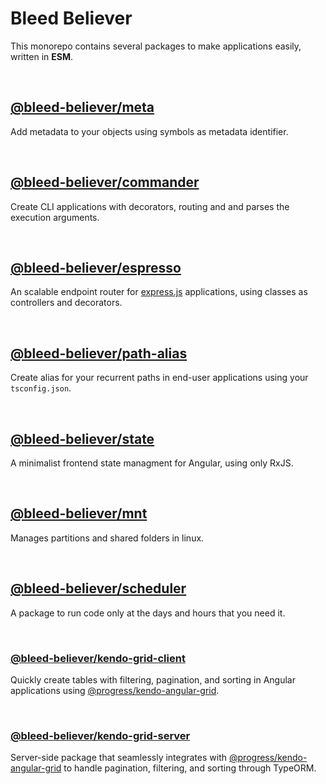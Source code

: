 # Bleed Believer

This monorepo contains several packages to make applications easily, written in __ESM__.

<br />

## [@bleed-believer/meta](/packages/meta/README.md)

Add metadata to your objects using symbols as metadata identifier.

<br />

## [@bleed-believer/commander](/packages/commander/README.md)

Create CLI applications with decorators, routing and and parses the execution arguments.

<br />

## [@bleed-believer/espresso](/packages/espresso/README.md)

An scalable endpoint router for [express.js](https://www.npmjs.com/package/express) applications, using classes as controllers and decorators.

<br />

## [@bleed-believer/path-alias](/packages/path-alias/README.md)

Create alias for your recurrent paths in end-user applications using your `tsconfig.json`.

<br />

## [@bleed-believer/state](/packages/state/README.md)

A minimalist frontend state managment for Angular, using only RxJS.

<br />

## [@bleed-believer/mnt](/packages/mnt/README.md)

Manages partitions and shared folders in linux.

<br />

## [@bleed-believer/scheduler](/packages/scheduler/README.md)

A package to run code only at the days and hours that you need it.

<br />

### [@bleed-believer/kendo-grid-client](/packages/kendo-grid-client/README.md)

Quickly create tables with filtering, pagination, and sorting in Angular applications using [@progress/kendo-angular-grid](https://www.npmjs.com/package/@progress/kendo-angular-grid).

<br />

### [@bleed-believer/kendo-grid-server](/packages/kendo-grid-server/README.md)

Server-side package that seamlessly integrates with [@progress/kendo-angular-grid](https://www.npmjs.com/package/@progress/kendo-angular-grid) to handle pagination, filtering, and sorting through TypeORM.
